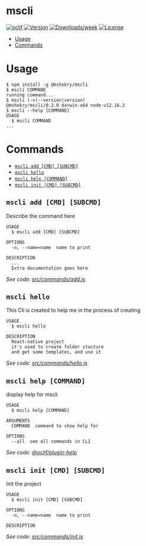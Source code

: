 mscli
=====



[![oclif](https://img.shields.io/badge/cli-oclif-brightgreen.svg)](https://oclif.io)
[![Version](https://img.shields.io/npm/v/mscli.svg)](https://npmjs.org/package/mscli)
[![Downloads/week](https://img.shields.io/npm/dw/mscli.svg)](https://npmjs.org/package/mscli)
[![License](https://img.shields.io/npm/l/mscli.svg)](https://github.com/MShokry/mscli/blob/master/package.json)

<!-- toc -->
* [Usage](#usage)
* [Commands](#commands)
<!-- tocstop -->
# Usage
<!-- usage -->
```sh-session
$ npm install -g @mshokry/mscli
$ mscli COMMAND
running command...
$ mscli (-v|--version|version)
@mshokry/mscli/0.2.0 darwin-x64 node-v12.16.3
$ mscli --help [COMMAND]
USAGE
  $ mscli COMMAND
...
```
<!-- usagestop -->
# Commands
<!-- commands -->
* [`mscli add [CMD] [SUBCMD]`](#mscli-add-cmd-subcmd)
* [`mscli hello`](#mscli-hello)
* [`mscli help [COMMAND]`](#mscli-help-command)
* [`mscli init [CMD] [SUBCMD]`](#mscli-init-cmd-subcmd)

## `mscli add [CMD] [SUBCMD]`

Describe the command here

```
USAGE
  $ mscli add [CMD] [SUBCMD]

OPTIONS
  -n, --name=name  name to print

DESCRIPTION
  ...
  Extra documentation goes here
```

_See code: [src/commands/add.js](https://github.com/MShokry/mscli/blob/v0.2.0/src/commands/add.js)_

## `mscli hello`

This Cli  is created to help me in the process of creating

```
USAGE
  $ mscli hello

DESCRIPTION
  React-native project
  it's used to create folder stucture
  and get some templates, and use it
```

_See code: [src/commands/hello.js](https://github.com/MShokry/mscli/blob/v0.2.0/src/commands/hello.js)_

## `mscli help [COMMAND]`

display help for mscli

```
USAGE
  $ mscli help [COMMAND]

ARGUMENTS
  COMMAND  command to show help for

OPTIONS
  --all  see all commands in CLI
```

_See code: [@oclif/plugin-help](https://github.com/oclif/plugin-help/blob/v3.2.0/src/commands/help.ts)_

## `mscli init [CMD] [SUBCMD]`

Init the project

```
USAGE
  $ mscli init [CMD] [SUBCMD]

OPTIONS
  -n, --name=name  name to print

DESCRIPTION
```

_See code: [src/commands/init.js](https://github.com/MShokry/mscli/blob/v0.2.0/src/commands/init.js)_
<!-- commandsstop -->
